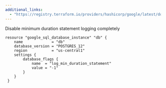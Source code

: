 ```yaml
---
additional_links: 
  - "https://registry.terraform.io/providers/hashicorp/google/latest/docs/resources/sql_database_instance"
---
```


Disable minimum duration statement logging completely

```hcl
resource "google_sql_database_instance" "db" {
 	name             = "db"
 	database_version = "POSTGRES_12"
 	region           = "us-central1"
 	settings {
 		database_flags {
 			name  = "log_min_duration_statement"
 			value = "-1"
 		}
 	}
 }
```
